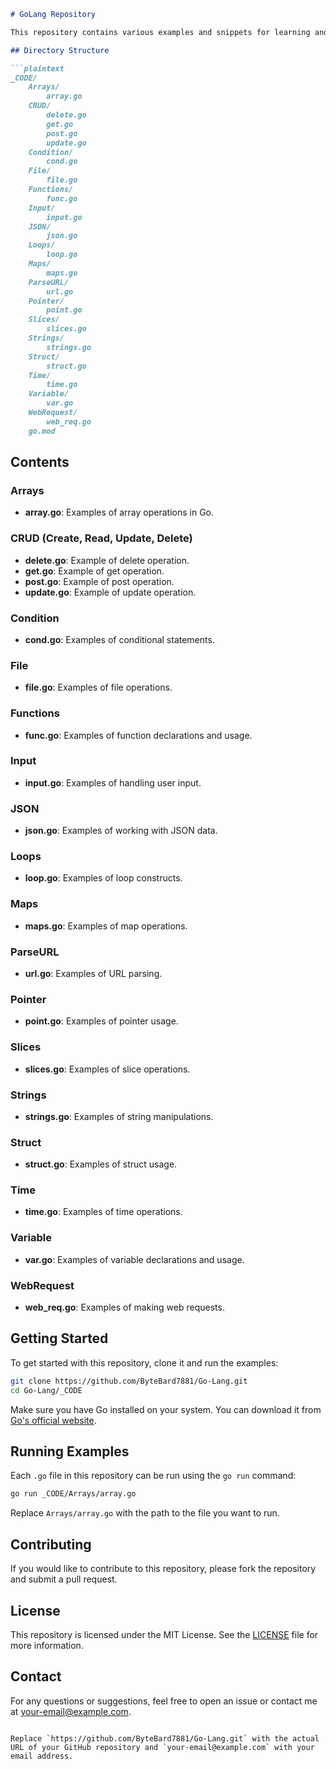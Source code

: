 ```markdown
# GoLang Repository

This repository contains various examples and snippets for learning and understanding Go programming language.

## Directory Structure

```plaintext
_CODE/
    Arrays/
        array.go
    CRUD/
        delete.go
        get.go
        post.go
        update.go
    Condition/
        cond.go
    File/
        file.go
    Functions/
        func.go
    Input/
        input.go
    JSON/
        json.go
    Loops/
        loop.go
    Maps/
        maps.go
    ParseURL/
        url.go
    Pointer/
        point.go
    Slices/
        slices.go
    Strings/
        strings.go
    Struct/
        struct.go
    Time/
        time.go
    Variable/
        var.go
    WebRequest/
        web_req.go
    go.mod
```

## Contents

### Arrays
- **array.go**: Examples of array operations in Go.

### CRUD (Create, Read, Update, Delete)
- **delete.go**: Example of delete operation.
- **get.go**: Example of get operation.
- **post.go**: Example of post operation.
- **update.go**: Example of update operation.

### Condition
- **cond.go**: Examples of conditional statements.

### File
- **file.go**: Examples of file operations.

### Functions
- **func.go**: Examples of function declarations and usage.

### Input
- **input.go**: Examples of handling user input.

### JSON
- **json.go**: Examples of working with JSON data.

### Loops
- **loop.go**: Examples of loop constructs.

### Maps
- **maps.go**: Examples of map operations.

### ParseURL
- **url.go**: Examples of URL parsing.

### Pointer
- **point.go**: Examples of pointer usage.

### Slices
- **slices.go**: Examples of slice operations.

### Strings
- **strings.go**: Examples of string manipulations.

### Struct
- **struct.go**: Examples of struct usage.

### Time
- **time.go**: Examples of time operations.

### Variable
- **var.go**: Examples of variable declarations and usage.

### WebRequest
- **web_req.go**: Examples of making web requests.

## Getting Started

To get started with this repository, clone it and run the examples:

```sh
git clone https://github.com/ByteBard7881/Go-Lang.git
cd Go-Lang/_CODE
```

Make sure you have Go installed on your system. You can download it from [Go's official website](https://golang.org/).

## Running Examples

Each `.go` file in this repository can be run using the `go run` command:

```sh
go run _CODE/Arrays/array.go
```

Replace `Arrays/array.go` with the path to the file you want to run.

## Contributing

If you would like to contribute to this repository, please fork the repository and submit a pull request.

## License

This repository is licensed under the MIT License. See the [LICENSE](LICENSE) file for more information.

## Contact

For any questions or suggestions, feel free to open an issue or contact me at [your-email@example.com](mailto:your-email@example.com).
```

Replace `https://github.com/ByteBard7881/Go-Lang.git` with the actual URL of your GitHub repository and `your-email@example.com` with your email address.
